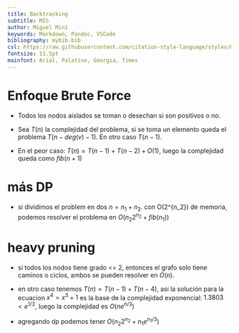 ```yaml
---
title: Backtracking
subtitle: MIS
author: Miguel Miní
keywords: Markdown, Pandoc, VSCode
bibliography: mybib.bib
csl: https://raw.githubusercontent.com/citation-style-language/styles/master/ieee.csl
fontsize: 11.5pt
mainfont: Arial, Palatino, Georgia, Times
---
```


# Enfoque Brute Force

- Todos los nodos aislados se toman o desechan si son positivos o no.

- Sea $T(n)$ la complejidad del problema, si se toma un elemento queda el problema $T(n - deg(v) - 1)$. En otro caso $T(n-1)$.

- En el peor caso: $T(n) = T(n-1) + T(n-2) + O(1)$, luego la complejidad queda como $fib(n+1)$

# más DP

- si dividimos el problem en dos $n = n_1 + n_2$. con O(2^{n_2}) de memoria, podemos resolver el problema 
en $O(n_2 2^{n_2} + fib(n_1))$

# heavy pruning

- si todos los nodos tiene grado <= 2, entonces el grafo solo tiene caminos o ciclos, ambos se pueden resolver en $O(n)$.

- en otro caso tenemos $T(n) = T(n-1) + T(n-4)$, así la solución para la ecuacion $x^4 = x^3 + 1$ es la base de la complejidad
exponencial: $1.3803 < e^{1/3}$, luego la complejidad es $O(n e^{n/3})$ 

- agregando dp podemos tener $O(n_2 2^{n_2} + n_1 e^{n_1/3})$




